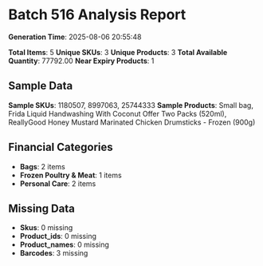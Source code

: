 # Batch 516 Analysis Report

**Generation Time**: 2025-08-06 20:55:48

**Total Items**: 5
**Unique SKUs**: 3
**Unique Products**: 3
**Total Available Quantity**: 77792.00
**Near Expiry Products**: 1

## Sample Data
**Sample SKUs**: 1180507, 8997063, 25744333
**Sample Products**: Small bag, Frida Liquid Handwashing With Coconut Offer Two Packs (520ml), ReallyGood Honey Mustard Marinated Chicken Drumsticks - Frozen (900g)

## Financial Categories
- **Bags**: 2 items
- **Frozen Poultry & Meat**: 1 items
- **Personal Care**: 2 items

## Missing Data
- **Skus**: 0 missing
- **Product_ids**: 0 missing
- **Product_names**: 0 missing
- **Barcodes**: 3 missing

